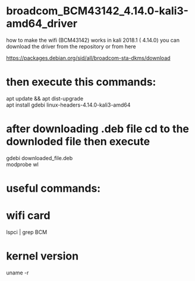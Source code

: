 # broadcom_BCM43142_4.14.0-kali3-amd64_driver
how to make the wifi (BCM43142) works in kali 2018.1 ( 4.14.0) 
you can download the driver from the repository or from here

https://packages.debian.org/sid/all/broadcom-sta-dkms/download

# then execute this commands: 

apt update && apt dist-upgrade
<br />
apt install gdebi linux-headers-4.14.0-kali3-amd64

# after downloading .deb file cd to the downloded file then execute

gdebi downloaded_file.deb
<br />
modprobe wl

# useful commands: 

# wifi card
lspci | grep BCM

# kernel version
uname -r




